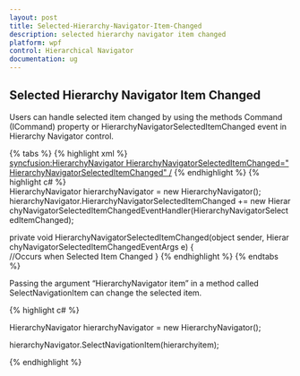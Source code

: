 ```yaml
---
layout: post
title: Selected-Hierarchy-Navigator-Item-Changed
description: selected hierarchy navigator item changed
platform: wpf
control: Hierarchical Navigator
documentation: ug
---
```


## Selected Hierarchy Navigator Item Changed

Users can handle selected item changed by using the methods Command (ICommand) property or HierarchyNavigatorSelectedItemChanged event in Hierarchy Navigator control.

{% tabs %}
{% highlight xml %}
<syncfusion:HierarchyNavigator HierarchyNavigatorSelectedItemChanged="HierarchyNavigatorSelectedItemChanged" />
{% endhighlight  %}
{% highlight c# %}
HierarchyNavigator hierarchyNavigator = new HierarchyNavigator();
<br>hierarchyNavigator.HierarchyNavigatorSelectedItemChanged += new HierarchyNavigatorSelectedItemChangedEventHandler(HierarchyNavigatorSelectedItemChanged);

private void HierarchyNavigatorSelectedItemChanged(object sender, HierarchyNavigatorSelectedItemChangedEventArgs e)
{
<br> 
    //Occurs when Selected Item Changed
	}
{% endhighlight  %}
{% endtabs %}

Passing the argument “HierarchyNavigator item” in a method called SelectNavigationItem can change the selected item.


{% highlight c# %}



HierarchyNavigator hierarchyNavigator = new HierarchyNavigator();

hierarchyNavigator.SelectNavigationItem(hierarchyitem);


{% endhighlight  %}
